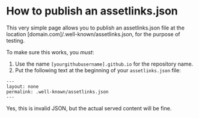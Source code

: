 # How to publish an assetlinks.json
This very simple page allows you to publish an assetlinks.json file at the
location [domain.com]/.well-known/assetlinks.json, for the purpose of testing.

To make sure this works, you *must*:
1. Use the name `[yourgithubusername].github.io` for the repository name.
2. Put the following text at the beginning of your `assetlinks.json` file:
```
---
layout: none
permalink: .well-known/assetlinks.json
---
```
Yes, this is invalid JSON, but the actual served content will be fine.
